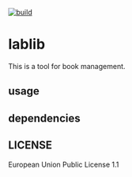 [![build](https://github.com/simarisu78/lablib/actions/workflows/python-app.yml/badge.svg)](https://github.com/simarisu78/lablib/actions/workflows/python-app.yml)

# lablib
This is a tool for book management.

## usage

## dependencies

## LICENSE
European Union Public License 1.1

